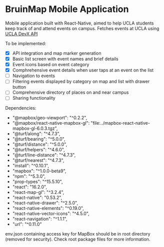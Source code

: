 # BruinMap Mobile Application
Mobile application built with React-Native, aimed to help UCLA students keep track of and attend events on campus.
Fetches events at UCLA using [UCLA DevX API](http://api.ucladevx.com)
 

To be implemented:
* [X] API integration and map marker generation
* [X] Basic list screen with event names and brief details
* [X] Event icons based on event category
* [X] Comphrehensive event details when user taps at an event on the list
* [ ] Navigation to events
* [ ] Filtering events displayed by category on map and list with drawer button
* [ ] Comprehensive directory of places on and near campus
* [ ] Sharing functionality 

Dependencies:
* "@mapbox/geo-viewport": "^0.2.2",
* "@mapbox/react-native-mapbox-gl": "file:../mapbox-react-native-mapbox-gl-6.0.3.tgz",
* "@turf/along": "^4.7.3",
* "@turf/bearing": "^5.0.0",
* "@turf/distance": "^5.0.0",
* "@turf/helpers": "^4.6.0",
* "@turf/line-distance": "^4.7.3",
* "@turf/nearest": "^4.7.3",
* "install": "^0.10.1",
* "mapbox": "^1.0.0-beta9",
* "npm": "^5.3.0",
* "prop-types": "^15.5.10",
* "react": "16.2.0",
* "react-map-gl": "^3.2.4",
* "react-native": "0.53.2",
* "react-native-drawer": "^2.5.0",
* "react-native-elements": "^0.19.0",
* "react-native-vector-icons": "^4.5.0",
* "react-navigation": "^1.1.1",
* "url": "^0.11.0"

env.json containing access key for MapBox should be in root directory (removed for security).
Check root package files for more information.

